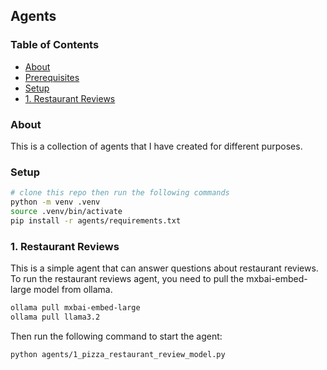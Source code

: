 ## Agents

### Table of Contents

- [About](#about)
- [Prerequisites](#prerequisites)
- [Setup](#setup)
- [1. Restaurant Reviews](#1-restaurant-reviews)

### About

This is a collection of agents that I have created for different purposes.

### Setup

```bash
# clone this repo then run the following commands
python -m venv .venv
source .venv/bin/activate
pip install -r agents/requirements.txt
```

### 1. Restaurant Reviews

This is a simple agent that can answer questions about restaurant reviews.
To run the restaurant reviews agent, you need to pull the mxbai-embed-large model from ollama.

```bash
ollama pull mxbai-embed-large
ollama pull llama3.2
```

Then run the following command to start the agent:

```bash
python agents/1_pizza_restaurant_review_model.py
```
